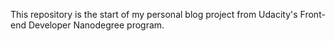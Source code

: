 This repository is the start of my personal blog project from Udacity's Front-end Developer Nanodegree program.
